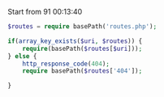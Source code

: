 Start from 91 00:13:40

```php
$routes = require basePath('routes.php');

if(array_key_exists($uri, $routes)) {
    require(basePath($routes[$uri]));
} else {
    http_response_code(404);
    require basePath($routes['404']);

}
```

